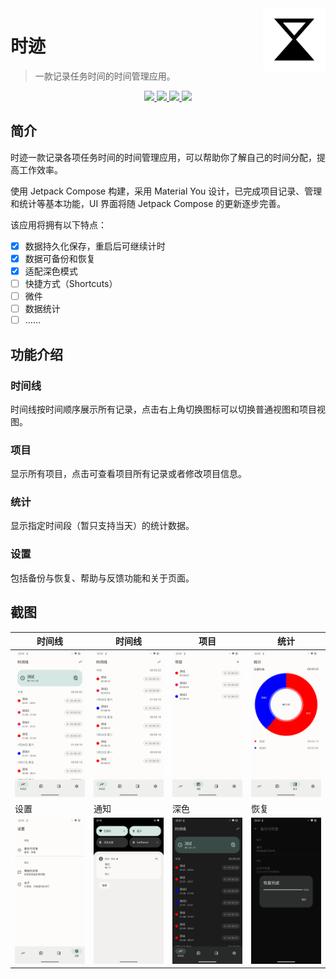<img src="docs/images/logo.svg" alt="logo" width="100" height="100" align="right" />

# 时迹

> 一款记录任务时间的时间管理应用。

<p align="center">
  <a href="https://developer.android.google.cn/jetpack/compose" alt="Jetpack Compose">
    <img src="https://img.shields.io/badge/Jetpack%20Compose-1.3.3-brightgreen?logo=android" />
  </a>
  <a href="https://android-arsenal.com/api?level=26" alt="API">
    <img src="https://img.shields.io/badge/API-26%2B-blue?logo=android" />
  </a>
  <a href="https://github.com/MeanZhang/Traclock/actions/workflows/android.yml"  alt="Android CI">
    <img src="https://github.com/MeanZhang/Traclock/actions/workflows/android.yml/badge.svg" />
  </a>
  <a href="https://github.com/MeanZhang/Traclock/releases"  alt="GitHub release">
    <img src="https://img.shields.io/github/v/release/MeanZhang/Traclock?sort=semver">
  </a>
</p>

## 简介

时迹一款记录各项任务时间的时间管理应用，可以帮助你了解自己的时间分配，提高工作效率。

使用 Jetpack Compose 构建，采用 Material You 设计，已完成项目记录、管理和统计等基本功能，UI 界面将随 Jetpack Compose 的更新逐步完善。

该应用将拥有以下特点：

- [x] 数据持久化保存，重启后可继续计时
- [x] 数据可备份和恢复
- [x] 适配深色模式
- [ ] 快捷方式（Shortcuts）
- [ ] 微件
- [ ] 数据统计
- [ ] ……

## 功能介绍

### 时间线

时间线按时间顺序展示所有记录，点击右上角切换图标可以切换普通视图和项目视图。

### 项目

显示所有项目，点击可查看项目所有记录或者修改项目信息。

### 统计

显示指定时间段（暂只支持当天）的统计数据。

### 设置

包括备份与恢复、帮助与反馈功能和关于页面。

## 截图

| 时间线                                                 | 时间线                                           | 项目                                     | 统计                                         |
| ------------------------------------------------------ | ------------------------------------------------ | ---------------------------------------- | -------------------------------------------- |
| ![timeline-detail](docs/images/ui/timeline-detail.png) | ![timeline](docs/images/ui/timeline.png)         | ![projects](docs/images/ui/projects.png) | ![statistics](docs/images/ui/statistics.png) |
| 设置                                                   | 通知                                             | 深色                                     | 恢复                                         |
| ![settings](docs/images/ui/settings.png)               | ![notification](docs/images/ui/notification.png) | ![dark](docs/images/ui/dark.png)         | ![restore](docs/images/ui/restore.png)       |
